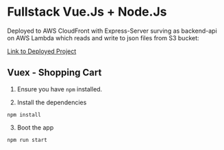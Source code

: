 # Fullstack Vue.Js + Node.Js
Deployed to AWS CloudFront with Express-Server surving as backend-api on AWS Lambda which reads and write to json files from S3 bucket:

[Link to Deployed Project](https://d2acpuz75zwll2.cloudfront.net/)

## Vuex - Shopping Cart

1. Ensure you have `npm` installed.

2. Install the dependencies

```
npm install
```

3. Boot the app

```
npm run start
```

